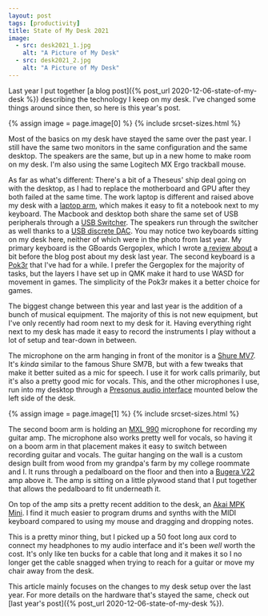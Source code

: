 ```yaml
---
layout: post
tags: [productivity]
title: State of My Desk 2021
image:
  - src: desk2021_1.jpg
    alt: "A Picture of My Desk"
  - src: desk2021_2.jpg
    alt: "A Picture of My Desk"
---
```


Last year I put together [a blog post]({% post_url 2020-12-06-state-of-my-desk %}) describing the technology I keep on my desk. I've changed some things around since then, so here is this year's post.

{% assign image = page.image[0] %}
{% include srcset-sizes.html %}

Most of the basics on my desk have stayed the same over the past year. I still have the same two monitors in the same configuration and the same desktop. The speakers are the same, but up in a new home to make room on my desk. I'm also using the same Logitech MX Ergo trackball mouse.

As far as what's different: There's a bit of a Theseus' ship deal going on with the desktop, as I had to replace the motherboard and GPU after they both failed at the same time. The work laptop is different and raised above my desk with a [laptop arm](https://www.amazon.com/dp/B00CM9NG1W/?coliid=I1SFWWNPTJSW4S&colid=JPIDDGE74R8G&psc=1&ref_=lv_ov_lig_dp_it), which makes it easy to fit a notebook next to my keyboard. The Macbook and desktop both share the same set of USB peripherals through a [USB Switcher](https://www.amazon.com/Rosewill-Sharing-Peripheral-Computers-Controller/dp/B07FQT43DM/ref=sr_1_3?crid=HX60UD1U7B8U&keywords=usb%2Bswitcher%2Brosewill&qid=1642530562&sprefix=usb%2Bswitch%2Brosewill%2Caps%2C85&sr=8-3&th=1). The speakers run through the switcher as well thanks to a [USB discrete DAC](https://www.amazon.com/FiiO-E10K-Headphone-Amplifier-Black/dp/B00LP3AMC2/ref=sr_1_5?crid=2WEFO9QAJ2JXK&keywords=fiio+dac&qid=1642530624&sprefix=fiio+d%2Caps%2C227&sr=8-5). You may notice two keyboards sitting on my desk here, neither of which were in the photo from last year. My primary keyboard is the GBoards Gergoplex, which I wrote [a review about](https://jonathanbayless.com/2020/1007/gergoplex-review.html) a bit before the blog post about my desk last year. The second keyboard is a [Pok3r](https://mechanicalkeyboards.com/shop/index.php?l=product_detail&p=3631) that I've had for a while. I prefer the Gergoplex for the majority of tasks, but the layers I have set up in QMK make it hard to use WASD for movement in games. The simplicity of the Pok3r makes it a better choice for games.

The biggest change between this year and last year is the addition of a bunch of musical equipment. The majority of this is not new equipment, but I've only recently had room next to my desk for it. Having everything right next to my desk has made it easy to record the instruments I play without a lot of setup and tear-down in between.

The microphone on the arm hanging in front of the monitor is a [Shure MV7](https://www.shure.com/en-US/products/microphones/mv7). It's _kinda_ similar to the famous Shure SM7B, but with a few tweaks that make it better suited as a mic for speech. I use it for work calls primarily, but it's also a pretty good mic for vocals. This, and the other microphones I use, run into my desktop through a [Presonus audio interface](https://www.presonus.com/products/audiobox-usb) mounted below the left side of the desk.

{% assign image = page.image[1] %}
{% include srcset-sizes.html %}

The second boom arm is holding an [MXL 990](https://www.amazon.com/MXL-990-Condenser-Microphone-Shockmount/dp/B0002GIRP2) microphone for recording my guitar amp. The microphone also works pretty well for vocals, so having it on a boom arm in that placement makes it easy to switch between recording guitar and vocals. The guitar hanging on the wall is a custom design built from wood from my grandpa's farm by my college roommate and I. It runs through a pedalboard on the floor and then into a [Bugera V22](https://www.sweetwater.com/store/detail/V22InfiCombo--bugera-v22-infinium-22-watt-1x12-inch-tube-combo-amp) amp above it. The amp is sitting on a little plywood stand that I put together that allows the pedalboard to fit underneath it.

On top of the amp sits a pretty recent addition to the desk, an [Akai MPK Mini](https://www.akaipro.com/mpk-mini-mk3). I find it much easier to program drums and synths with the MIDI keyboard compared to using my mouse and dragging and dropping notes.

This is a pretty minor thing, but I picked up a 50 foot long aux cord to connect my headphones to my audio interface and it's been _well_ worth the cost. It's only like ten bucks for a cable that long and it makes it so I no longer get the cable snagged when trying to reach for a guitar or move my chair away from the desk.

This article mainly focuses on the changes to my desk setup over the last year. For more details on the hardware that's stayed the same, check out [last year's post]({% post_url 2020-12-06-state-of-my-desk %}).
